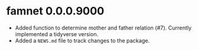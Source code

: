 # famnet 0.0.0.9000

* Added function to determine mother and father relation (#7). Currently
implemented a tidyverse version.
* Added a `NEWS.md` file to track changes to the package.
